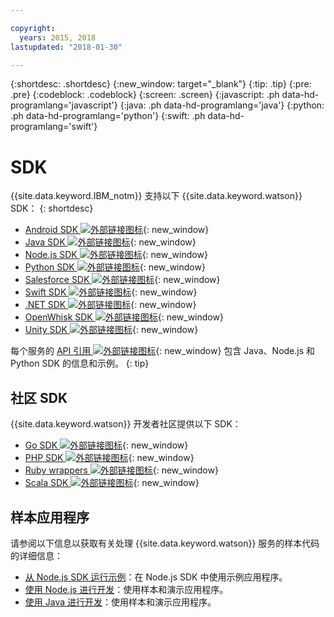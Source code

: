 ```yaml
---

copyright:
  years: 2015, 2018
lastupdated: "2018-01-30"

---
```


{:shortdesc: .shortdesc}
{:new_window: target="_blank"}
{:tip: .tip}
{:pre: .pre}
{:codeblock: .codeblock}
{:screen: .screen}
{:javascript: .ph data-hd-programlang='javascript'}
{:java: .ph data-hd-programlang='java'}
{:python: .ph data-hd-programlang='python'}
{:swift: .ph data-hd-programlang='swift'}

# SDK

{{site.data.keyword.IBM_notm}} 支持以下 {{site.data.keyword.watson}} SDK：
{: shortdesc}

* [Android SDK ![外部链接图标](../../icons/launch-glyph.svg "外部链接图标")](https://github.com/watson-developer-cloud/android-sdk){: new_window}
* [Java SDK ![外部链接图标](../../icons/launch-glyph.svg "外部链接图标")](https://github.com/watson-developer-cloud/java-sdk){: new_window}
* [Node.js SDK ![外部链接图标](../../icons/launch-glyph.svg "外部链接图标")](https://github.com/watson-developer-cloud/node-sdk){: new_window}
* [Python SDK ![外部链接图标](../../icons/launch-glyph.svg "外部链接图标")](https://github.com/watson-developer-cloud/python-sdk){: new_window}
* [Salesforce SDK ![外部链接图标](../../icons/launch-glyph.svg "外部链接图标")](https://github.com/watson-developer-cloud/salesforce-sdk){: new_window}
* [Swift SDK ![外部链接图标](../../icons/launch-glyph.svg "外部链接图标")](https://github.com/watson-developer-cloud/swift-sdk){: new_window}
* [.NET SDK ![外部链接图标](../../icons/launch-glyph.svg "外部链接图标")](https://github.com/watson-developer-cloud/dotnet-standard-sdk){: new_window}
* [OpenWhisk SDK ![外部链接图标](../../icons/launch-glyph.svg "外部链接图标")](https://github.com/watson-developer-cloud/openwhisk-sdk/){: new_window}
* [Unity SDK ![外部链接图标](../../icons/launch-glyph.svg "外部链接图标")](https://github.com/watson-developer-cloud/unity-sdk){: new_window}

每个服务的 [API 引用 ![外部链接图标](../../icons/launch-glyph.svg "外部链接图标")](https://{DomainName}/developer/watson/documentation){: new_window} 包含 Java、Node.js 和 Python SDK 的信息和示例。
{: tip}

## 社区 SDK

{{site.data.keyword.watson}} 开发者社区提供以下 SDK：

* [Go SDK ![外部链接图标](../../icons/launch-glyph.svg "外部链接图标")](https://github.com/liviosoares/go-watson-sdk){: new_window}
* [PHP SDK ![外部链接图标](../../icons/launch-glyph.svg "外部链接图标")](https://github.com/CognitiveBuild/WatsonPHPSDK){: new_window}
* [Ruby wrappers ![外部链接图标](../../icons/launch-glyph.svg "外部链接图标")](https://github.com/IcaliaLabs?utf8=%E2%9C%93&q=watson&type=&language=ruby){: new_window}
* [Scala SDK ![外部链接图标](../../icons/launch-glyph.svg "外部链接图标")](https://github.com/kane77/scala-sdk){: new_window}

## 样本应用程序

请参阅以下信息以获取有关处理 {{site.data.keyword.watson}} 服务的样本代码的详细信息：

* [从 Node.js SDK 运行示例](/docs/services/watson/running-node-examples.html)：在 Node.js SDK 中使用示例应用程序。
* [使用 Node.js 进行开发](/docs/services/watson/developing-nodejs.html)：使用样本和演示应用程序。
* [使用 Java 进行开发](/docs/services/watson/developing-java.html)：使用样本和演示应用程序。
